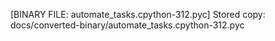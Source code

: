 [BINARY FILE: automate_tasks.cpython-312.pyc]
Stored copy: docs/converted-binary/automate_tasks.cpython-312.pyc
